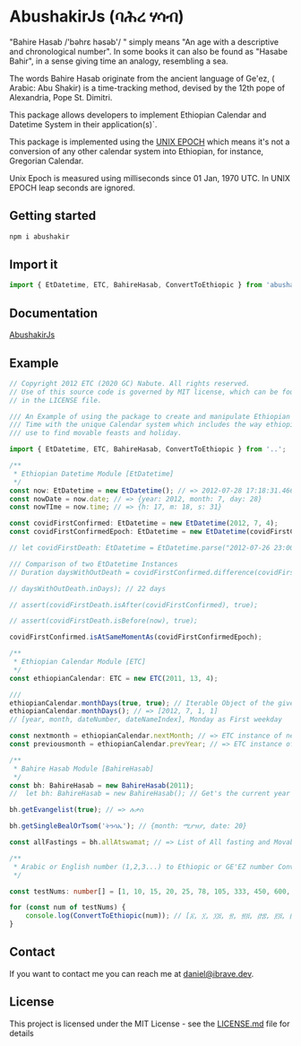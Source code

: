# AbushakirJs \(ባሕረ ሃሳብ\)

"Bahire Hasab /'bəhrɛ həsəb'/ " simply means "An age with a descriptive and chronological number". In some books it can also be found as "Hasabe Bahir", in a sense giving time an analogy, resembling a sea.

The words Bahire Hasab originate from the ancient language of Ge'ez, \( Arabic: Abu Shakir\) is a time-tracking method, devised by the 12th pope of Alexandria, Pope St. Dimitri.

This package allows developers to implement Ethiopian Calendar and Datetime System in their application\(s\)\`.

This package is implemented using the [UNIX EPOCH](https://en.wikipedia.org/wiki/Unix_time) which means it's not a conversion of any other calendar system into Ethiopian, for instance, Gregorian Calendar.

Unix Epoch is measured using milliseconds since 01 Jan, 1970 UTC. In UNIX EPOCH leap seconds are ignored.

## Getting started

```bash
npm i abushakir
```

## Import it

```typescript
import { EtDatetime, ETC, BahireHasab, ConvertToEthiopic } from 'abushakir';
```
## Documentation
[AbushakirJs](https://nabute-foundation.gitbook.io/abushakir_js)

## Example

```typescript
// Copyright 2012 ETC (2020 GC) Nabute. All rights reserved.
// Use of this source code is governed by MIT license, which can be found
// in the LICENSE file.

/// An Example of using the package to create and manipulate Ethiopian Date and
/// Time with the unique Calendar system which includes the way ethiopians
/// use to find movable feasts and holiday.

import { EtDatetime, ETC, BahireHasab, ConvertToEthiopic } from '..';

/**
 * Ethiopian Datetime Module [EtDatetime]
 */
const now: EtDatetime = new EtDatetime(); // => 2012-07-28 17:18:31.466
const nowDate = now.date; // => {year: 2012, month: 7, day: 28}
const nowTIme = now.time; // => {h: 17, m: 18, s: 31}

const covidFirstConfirmed: EtDatetime = new EtDatetime(2012, 7, 4);
const covidFirstConfirmedEpoch: EtDatetime = new EtDatetime(covidFirstConfirmed.moment);

// let covidFirstDeath: EtDatetime = EtDatetime.parse("2012-07-26 23:00:00");

/// Comparison of two EtDatetime Instances
// Duration daysWithOutDeath = covidFirstConfirmed.difference(covidFirstDeath);

// daysWithOutDeath.inDays); // 22 days

// assert(covidFirstDeath.isAfter(covidFirstConfirmed), true);

// assert(covidFirstDeath.isBefore(now), true);

covidFirstConfirmed.isAtSameMomentAs(covidFirstConfirmedEpoch);

/**
 * Ethiopian Calendar Module [ETC]
 */
const ethiopianCalendar: ETC = new ETC(2011, 13, 4);

///
ethiopianCalendar.monthDays(true, true); // Iterable Object of the given month
ethiopianCalendar.monthDays(); // => [2012, 7, 1, 1]
// [year, month, dateNumber, dateNameIndex], Monday as First weekday

const nextmonth = ethiopianCalendar.nextMonth; // => ETC instance of nextMonth, same year
const previousmonth = ethiopianCalendar.prevYear; // => ETC instance of prevYear, same month

/**
 * Bahire Hasab Module [BahireHasab]
 */
const bh: BahireHasab = new BahireHasab(2011);
//  let bh: BahireHasab = new BahireHasab(); // Get's the current year

bh.getEvangelist(true); // => ሉቃስ

bh.getSingleBealOrTsom('ትንሳኤ'); // {month: ሚያዝያ, date: 20}

const allFastings = bh.allAtswamat; // => List of All fasting and Movable holidays

/**
 * Arabic or English number (1,2,3...) to Ethiopic or GE'EZ number Convertor
 */

const testNums: number[] = [1, 10, 15, 20, 25, 78, 105, 333, 450, 600, 1000, 1001, 1010, 1056, 1200, 2013, 9999, 10000]

for (const num of testNums) {
    console.log(ConvertToEthiopic(num)); // [፩, ፲, ፲፭, ፳, ፳፭, ፸፰, ፻፭, ፫፻፴፫, ፬፻፶, ፮፻, ፲፻, ፲፻፩, ፲፻፲, ፲፻፶፮, ፲፪፻, ፳፻፲፫, ፺፱፻፺፱, ፻፻]
}

```

## Contact

If you want to contact me you can reach me at [daniel@ibrave.dev](mailto:daniel@ibrave.dev).

## License

This project is licensed under the MIT License - see the [LICENSE.md](https://github.com/Nabute/AbushakirJs/blob/master/LICENSE) file for details

